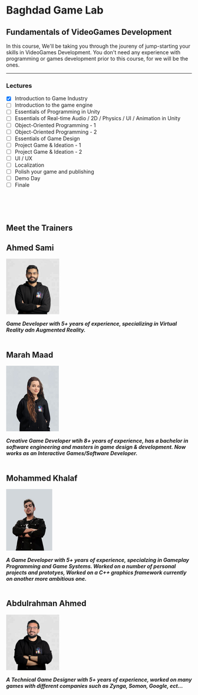 # Baghdad Game Lab
## Fundamentals of VideoGames Development

In this course, We'll be taking you through the joureny of jump-starting your skills in VideoGames Development. You don't need any experience with programming or games development prior to this course, for we will be the ones.

---

### Lectures
- [x] Introduction to Game Industry
- [ ] Introduction to the game engine
- [ ] Essentials of Programming in Unity
- [ ] Essentials of Real-time Audio / 2D / Physics / UI / Animation in Unity
- [ ] Object-Oriented Programming - 1
- [ ] Object-Oriented Programming - 2
- [ ] Essentials of Game Design
- [ ] Project Game & Ideation - 1
- [ ] Project Game & Ideation - 2
- [ ] UI / UX
- [ ] Localization
- [ ] Polish your game and publishing
- [ ] Demo Day
- [ ] Finale

<br><br><br>
## Meet the Trainers

## Ahmed Sami
![Alt text](<res/Ahmed Samie.png>)

***Game Developer with 5+ years of experience, specializing in Virtual Reality adn Augmented Reality.***
<br><br>

## Marah Maad
![Alt text](res/Marah.jpg)

***Creative Game Developer wtih 8+ years of experience, has a bachelor in software engineering and masters in game design & development. Now works as an Interactive Games/Software Developer.***
<br><br>

## Mohammed Khalaf 
![Alt text](<res/Mohammed Khalaf.png>)

***A Game Developer with 5+ years of experience, specialzing in Gameplay Programming and Game Systems. Worked on a number of personal projects and prototyes, Worked on a C++ graphics framework currently on another more ambitious one.***
<br><br>


## Abdulrahman Ahmed
![Alt text](<res/Abdullrahman-Ahmed 2.png>)

***A Technical Game Designer with 5+ years of experience, worked on many games with different companies such as Zynga, Somon, Google, ect...***

<br><br><br>